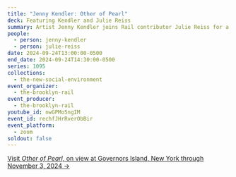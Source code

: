 ```yaml
---
title: "Jenny Kendler: Other of Pearl"
deck: Featuring Kendler and Julie Reiss
summary: Artist Jenny Kendler joins Rail contributor Julie Reiss for a conversation.
people:
  - person: jenny-kendler
  - person: julie-reiss
date: 2024-09-24T13:00:00-0500
end_date: 2024-09-24T14:30:00-0500
series: 1095
collections:
  - the-new-social-environment
event_organizer:
  - the-brooklyn-rail
event_producer:
  - the-brooklyn-rail
youtube_id: nwGPMo5ngIM
event_id: rechfJHrRverObBir
event_platform:
  - zoom
soldout: false
---
```

[V﻿isit *Other of Pearl,* on view at Governors Island, New York through November 3, 2024 →](https://www.govisland.com/things-to-do/public-art/other-of-pearl)